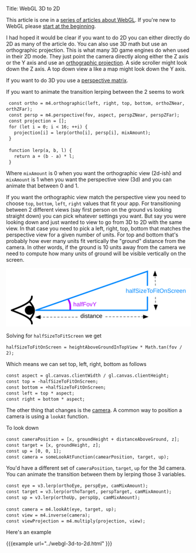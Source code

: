 Title: WebGL 3D to 2D

This article is one in a [series of articles about WebGL](/). If you're
new to WebGL please [start at the beginning](webgl-fundamentals.org).

I had hoped it would be clear if you want to do 2D you can either directly
do 2D as many of the article do. You can also use 3D math but use an
orthographic projection. This is what many 3D game engines do when used
in their 2D mode. They just point the camera directly along either the Z
axis or the Y axis and use an [orthographic projection](webgl-3d-orthographic).
A side scroller might look down the Z axis. A top down view a like a map
might look down the Y axis.

If you want to do 3D you use a [perspective matrix](webgl-3d-perspective.html).

If you want to animate the transition lerping between the 2 seems to work

     const ortho = m4.orthographic(left, right, top, bottom, orthoZNear, orthZFar);
     const persp = m4.perspective(fov, aspect, perspZNear, perspZFar);
     const projection = [];
     for (let i = 0; i < 16; ++i) {
       projection[i] = lerp(ortho[i], persp[i], mixAmount);
     }

     function lerp(a, b, l) {
       return a + (b - a) * l;
     }

Where `mixAmount` is 0 when you want the orthographic view (2d-ish)
and `mixAmount` is 1 when you want the perspective view (3d) and you
can animate that between 0 and 1.

If you want the orthographic view match the perspective view you need
to choose `top`, `bottom`, `left`, `right` values that fit your app.
For transitioning between 2 different views (say first person on the ground
vs looking straight down) you can pick whatever settings you want.
But say you were looking down and just wanted to view to go from 3D to 2D
with the same view. In that case you need to pick a left, right, top,
bottom that matches the perspective view for a given number of units.
For top and bottom that's probably how ever many units fit vertically
the "ground" distance from the camera. In other words, if the ground
is 10 units away from the camera we need to compute how many units
of ground will be visible vertically on the screen.

<img class="webgl_center" src="resources/field-of-view.svg" />

Solving for `halfSizeToFitScreen` we get

    halfSizeToFitOnScreen = heightAboveGroundInTopView * Math.tan(fov / 2);

Which means we can set top, left, right, bottom as follows

    const aspect = gl.canvas.clientWidth / gl.canvas.clientHeight;
    const top = -halfSizeToFitOnScreen;
    const bottom = +halfSizeToFitOnScreen;
    const left = top * aspect;
    const right = bottom * aspect;

The other thing that changes is the [camera](webgl-3d-camera.html).
A common way to position a camera is using a `lookAt` function.

To look down

    const cameraPosition = [x, groundHeight + distanceAboveGround, z];
    const target = [x, groundHeight, z];
    const up = [0, 0, 1];
    const camera = someLookAtFunction(camearPosition, target, up);

You'd have a different set of `cameraPosition`, `target`, `up` for the 3d camera.
You can animate the transition between them by lerping those 3 variables.

    const eye = v3.lerp(orthoEye, perspEye, camMixAmount);
    const target = v3.lerp(orthoTarget, perspTarget, camMixAmount);
    const up = v3.lerp(orthoUp, perspUp, camMixAmount);

    const camera = m4.lookAt(eye, target, up);
    const view = m4.inverse(camera);
    const viewProjection = m4.multiply(projection, view);

Here's an example

{{{example url="../webgl-3d-to-2d.html" }}}


